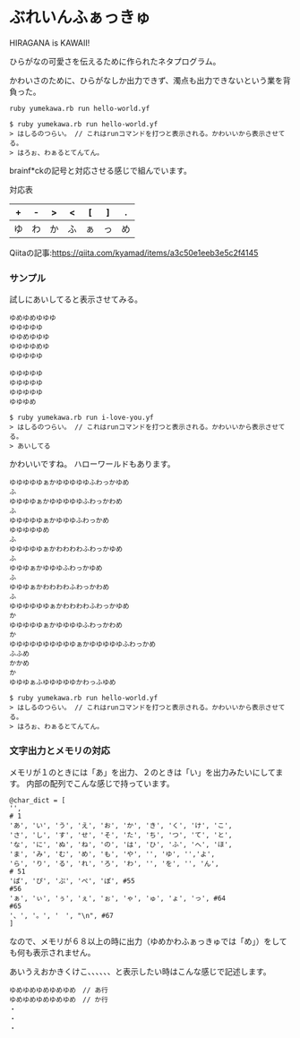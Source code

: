 # ぶれいんふぁっきゅ

HIRAGANA is KAWAII!

ひらがなの可愛さを伝えるために作られたネタプログラム。

かわいさのために、ひらがなしか出力できず、濁点も出力できないという業を背負った。


```
ruby yumekawa.rb run hello-world.yf
```

```
$ ruby yumekawa.rb run hello-world.yf
> はしるのつらい。 // これはrunコマンドを打つと表示される。かわいいから表示させてる。
> はろぉ、わぁるとてんてん。
```

brainf*ckの記号と対応させる感じで組んでいます。

対応表

| + | - | > | < | [ | ] | . |
|---|---|---|---|---|---|---|
| ゆ | わ | か | ふ | ぁ | っ | め |

Qiitaの記事:https://qiita.com/kyamad/items/a3c50e1eeb3e5c2f4145

### サンプル

試しにあいしてると表示させてみる。

``` i-love-you.yf
ゆめゆめゆゆゆ
ゆゆゆゆゆ
ゆゆめゆゆゆ
ゆゆゆゆめゆ
ゆゆゆゆゆ

ゆゆゆゆゆ
ゆゆゆゆゆ
ゆゆゆゆゆ
ゆゆゆめ
```

```
$ ruby yumekawa.rb run i-love-you.yf
> はしるのつらい。 // これはrunコマンドを打つと表示される。かわいいから表示させてる。
> あいしてる
```

かわいいですね。
ハローワールドもあります。

```hello-world.yf
ゆゆゆゆゆぁかゆゆゆゆゆふわっかゆめ
ふ
ゆゆゆゆぁかゆゆゆゆゆふわっかわめ
ふ
ゆゆゆゆゆぁかゆゆゆふわっかめ
ゆゆゆゆゆめ
ふ
ゆゆゆゆゆぁかわわわわふわっかゆめ
ふ
ゆゆゆぁかゆゆゆふわっかゆめ
ふ
ゆゆゆぁかわわわわふわっかわめ
ふ
ゆゆゆゆゆゆぁかわわわわふわっかゆめ
か
ゆゆゆゆゆぁかゆゆゆゆふわっかわめ
か
ゆゆゆゆゆゆゆゆゆゆぁかゆゆゆゆゆふわっかめ
ふふめ
かかめ
か
ゆゆゆぁふゆゆゆゆゆかわっふゆめ
```

```
$ ruby yumekawa.rb run hello-world.yf
> はしるのつらい。 // これはrunコマンドを打つと表示される。かわいいから表示させてる。
> はろぉ、わぁるとてんてん。
```

### 文字出力とメモリの対応

メモリが１のときには「あ」を出力、２のときは「い」を出力みたいにしてます。
内部の配列でこんな感じで持っています。

```
@char_dict = [
'',
# 1
'あ', 'い', 'う', 'え', 'お', 'か', 'き', 'く', 'け', 'こ', 
'さ', 'し', 'す', 'せ', 'そ', 'た', 'ち', 'つ', 'て', 'と',
'な', 'に', 'ぬ', 'ね', 'の', 'は', 'ひ', 'ふ', 'へ', 'ほ',
'ま', 'み', 'む', 'め', 'も', 'や', '', 'ゆ', '','よ',
'ら', 'り', 'る', 'れ', 'ろ', 'わ', '', 'を', '', 'ん',
# 51
'ぱ', 'ぴ', 'ぷ', 'ぺ', 'ぽ', #55
#56
'ぁ', 'ぃ', 'ぅ', 'ぇ', 'ぉ', 'ゃ', 'ゅ', 'ょ', 'っ', #64
#65
'、', '。', '　', "\n", #67
]
```

なので、メモリが６８以上の時に出力（ゆめかわふぁっきゅでは「め」）をしても何も表示されません。

あいうえおかきくけこ、、、、、、と表示したい時はこんな感じで記述します。

```
ゆめゆめゆめゆめゆめ　// あ行
ゆめゆめゆめゆめゆめ　// か行
・
・
・
```
